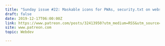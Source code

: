 ```yaml
---
title: "Sunday issue #22: Maskable icons for PWAs, security.txt on websites, WebXR Emulator extension, and more"
draft: false
date: 2019-12-17T06:00:00Z
link: https://www.patreon.com/posts/32413950?utm_medium=RSS&utm_source=hune
site: www.patreon.com
topic: Webdev  

---
```

